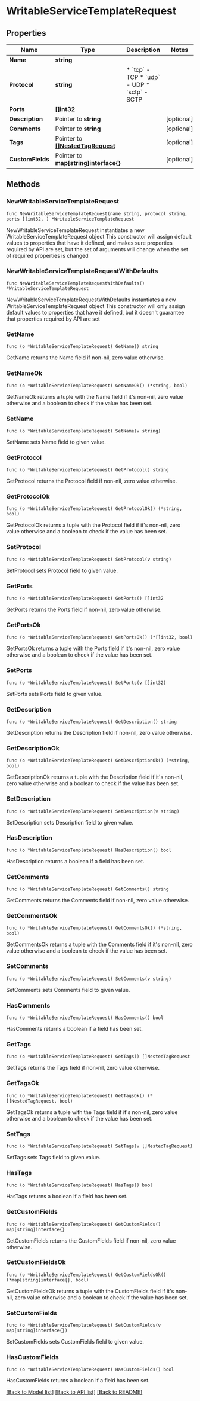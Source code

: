 # WritableServiceTemplateRequest

## Properties

Name | Type | Description | Notes
------------ | ------------- | ------------- | -------------
**Name** | **string** |  | 
**Protocol** | **string** | * &#x60;tcp&#x60; - TCP * &#x60;udp&#x60; - UDP * &#x60;sctp&#x60; - SCTP | 
**Ports** | **[]int32** |  | 
**Description** | Pointer to **string** |  | [optional] 
**Comments** | Pointer to **string** |  | [optional] 
**Tags** | Pointer to [**[]NestedTagRequest**](NestedTagRequest.md) |  | [optional] 
**CustomFields** | Pointer to **map[string]interface{}** |  | [optional] 

## Methods

### NewWritableServiceTemplateRequest

`func NewWritableServiceTemplateRequest(name string, protocol string, ports []int32, ) *WritableServiceTemplateRequest`

NewWritableServiceTemplateRequest instantiates a new WritableServiceTemplateRequest object
This constructor will assign default values to properties that have it defined,
and makes sure properties required by API are set, but the set of arguments
will change when the set of required properties is changed

### NewWritableServiceTemplateRequestWithDefaults

`func NewWritableServiceTemplateRequestWithDefaults() *WritableServiceTemplateRequest`

NewWritableServiceTemplateRequestWithDefaults instantiates a new WritableServiceTemplateRequest object
This constructor will only assign default values to properties that have it defined,
but it doesn't guarantee that properties required by API are set

### GetName

`func (o *WritableServiceTemplateRequest) GetName() string`

GetName returns the Name field if non-nil, zero value otherwise.

### GetNameOk

`func (o *WritableServiceTemplateRequest) GetNameOk() (*string, bool)`

GetNameOk returns a tuple with the Name field if it's non-nil, zero value otherwise
and a boolean to check if the value has been set.

### SetName

`func (o *WritableServiceTemplateRequest) SetName(v string)`

SetName sets Name field to given value.


### GetProtocol

`func (o *WritableServiceTemplateRequest) GetProtocol() string`

GetProtocol returns the Protocol field if non-nil, zero value otherwise.

### GetProtocolOk

`func (o *WritableServiceTemplateRequest) GetProtocolOk() (*string, bool)`

GetProtocolOk returns a tuple with the Protocol field if it's non-nil, zero value otherwise
and a boolean to check if the value has been set.

### SetProtocol

`func (o *WritableServiceTemplateRequest) SetProtocol(v string)`

SetProtocol sets Protocol field to given value.


### GetPorts

`func (o *WritableServiceTemplateRequest) GetPorts() []int32`

GetPorts returns the Ports field if non-nil, zero value otherwise.

### GetPortsOk

`func (o *WritableServiceTemplateRequest) GetPortsOk() (*[]int32, bool)`

GetPortsOk returns a tuple with the Ports field if it's non-nil, zero value otherwise
and a boolean to check if the value has been set.

### SetPorts

`func (o *WritableServiceTemplateRequest) SetPorts(v []int32)`

SetPorts sets Ports field to given value.


### GetDescription

`func (o *WritableServiceTemplateRequest) GetDescription() string`

GetDescription returns the Description field if non-nil, zero value otherwise.

### GetDescriptionOk

`func (o *WritableServiceTemplateRequest) GetDescriptionOk() (*string, bool)`

GetDescriptionOk returns a tuple with the Description field if it's non-nil, zero value otherwise
and a boolean to check if the value has been set.

### SetDescription

`func (o *WritableServiceTemplateRequest) SetDescription(v string)`

SetDescription sets Description field to given value.

### HasDescription

`func (o *WritableServiceTemplateRequest) HasDescription() bool`

HasDescription returns a boolean if a field has been set.

### GetComments

`func (o *WritableServiceTemplateRequest) GetComments() string`

GetComments returns the Comments field if non-nil, zero value otherwise.

### GetCommentsOk

`func (o *WritableServiceTemplateRequest) GetCommentsOk() (*string, bool)`

GetCommentsOk returns a tuple with the Comments field if it's non-nil, zero value otherwise
and a boolean to check if the value has been set.

### SetComments

`func (o *WritableServiceTemplateRequest) SetComments(v string)`

SetComments sets Comments field to given value.

### HasComments

`func (o *WritableServiceTemplateRequest) HasComments() bool`

HasComments returns a boolean if a field has been set.

### GetTags

`func (o *WritableServiceTemplateRequest) GetTags() []NestedTagRequest`

GetTags returns the Tags field if non-nil, zero value otherwise.

### GetTagsOk

`func (o *WritableServiceTemplateRequest) GetTagsOk() (*[]NestedTagRequest, bool)`

GetTagsOk returns a tuple with the Tags field if it's non-nil, zero value otherwise
and a boolean to check if the value has been set.

### SetTags

`func (o *WritableServiceTemplateRequest) SetTags(v []NestedTagRequest)`

SetTags sets Tags field to given value.

### HasTags

`func (o *WritableServiceTemplateRequest) HasTags() bool`

HasTags returns a boolean if a field has been set.

### GetCustomFields

`func (o *WritableServiceTemplateRequest) GetCustomFields() map[string]interface{}`

GetCustomFields returns the CustomFields field if non-nil, zero value otherwise.

### GetCustomFieldsOk

`func (o *WritableServiceTemplateRequest) GetCustomFieldsOk() (*map[string]interface{}, bool)`

GetCustomFieldsOk returns a tuple with the CustomFields field if it's non-nil, zero value otherwise
and a boolean to check if the value has been set.

### SetCustomFields

`func (o *WritableServiceTemplateRequest) SetCustomFields(v map[string]interface{})`

SetCustomFields sets CustomFields field to given value.

### HasCustomFields

`func (o *WritableServiceTemplateRequest) HasCustomFields() bool`

HasCustomFields returns a boolean if a field has been set.


[[Back to Model list]](../README.md#documentation-for-models) [[Back to API list]](../README.md#documentation-for-api-endpoints) [[Back to README]](../README.md)


